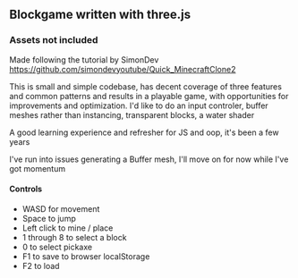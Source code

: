## Blockgame written with three.js 

### Assets not included 

Made following the tutorial by SimonDev https://github.com/simondevyoutube/Quick_MinecraftClone2 

This is small and simple codebase, has decent coverage of three features and common patterns and results in a playable game, with opportunities for improvements and optimization. I'd like to do an input controler, buffer meshes rather than instancing, transparent blocks, a water shader 

A good learning experience and refresher for JS and oop, it's been a few years 

I've run into issues generating a Buffer mesh, I'll move on for now while I've got momentum 

#### Controls 

- WASD for movement
- Space to jump
- Left click to mine / place 
- 1 through 8 to select a block
- 0 to select pickaxe 
- F1 to save to browser localStorage 
- F2 to load 
